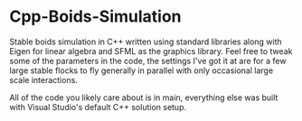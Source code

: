 # Cpp-Boids-Simulation 

Stable boids simulation in C++ written using standard libraries along with Eigen for linear algebra and SFML as the graphics library. Feel free to tweak some of the parameters in the code, the settings I've got it at are for a few large stable flocks to fly generally in parallel with only occasional large scale interactions.

All of the code you likely care about is in main, everything else was built with Visual Studio's default C++ solution setup.
